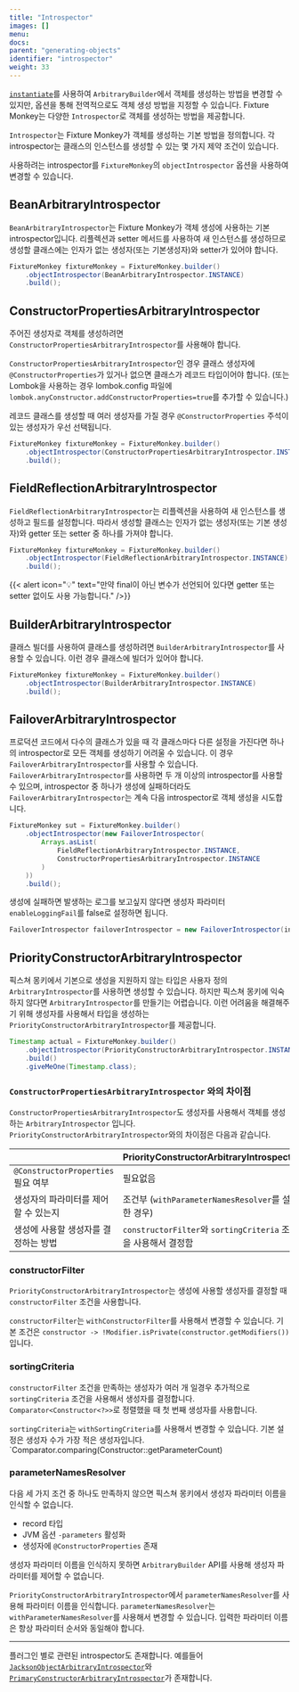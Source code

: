 ```yaml
---
title: "Introspector"
images: []
menu:
docs:
parent: "generating-objects"
identifier: "introspector"
weight: 33
---
```


[`instantiate`](../instantiate-methods)를 사용하여 `ArbitraryBuilder`에서 객체를 생성하는 방법을 변경할 수 있지만, 옵션을 통해 전역적으로도 객체 생성 방법을 지정할 수 있습니다.
Fixture Monkey는 다양한 `Introspector`로 객체를 생성하는 방법을 제공합니다.

`Introspector`는 Fixture Monkey가 객체를 생성하는 기본 방법을 정의합니다.
각 introspector는 클래스의 인스턴스를 생성할 수 있는 몇 가지 제약 조건이 있습니다.

사용하려는 introspector를 `FixtureMonkey`의 `objectIntrospector` 옵션을 사용하여 변경할 수 있습니다.

## BeanArbitraryIntrospector
`BeanArbitraryIntrospector`는 Fixture Monkey가 객체 생성에 사용하는 기본 introspector입니다.
리플렉션과 setter 메서드를 사용하여 새 인스턴스를 생성하므로 생성할 클래스에는 인자가 없는 생성자(또는 기본생성자)와 setter가 있어야 합니다.

```java
FixtureMonkey fixtureMonkey = FixtureMonkey.builder()
    .objectIntrospector(BeanArbitraryIntrospector.INSTANCE)
    .build();
```

## ConstructorPropertiesArbitraryIntrospector
주어진 생성자로 객체를 생성하려면 `ConstructorPropertiesArbitraryIntrospector`를 사용해야 합니다.

`ConstructorPropertiesArbitraryIntrospector`인 경우 클래스 생성자에 `@ConstructorProperties`가 있거나 없으면 클래스가 레코드 타입이어야 합니다.
(또는 Lombok을 사용하는 경우 lombok.config 파일에 `lombok.anyConstructor.addConstructorProperties=true`를 추가할 수 있습니다.)

레코드 클래스를 생성할 때 여러 생성자를 가질 경우 `@ConstructorProperties` 주석이 있는 생성자가 우선 선택됩니다.

```java
FixtureMonkey fixtureMonkey = FixtureMonkey.builder()
    .objectIntrospector(ConstructorPropertiesArbitraryIntrospector.INSTANCE)
    .build();
```

## FieldReflectionArbitraryIntrospector
`FieldReflectionArbitraryIntrospector`는 리플렉션을 사용하여 새 인스턴스를 생성하고 필드를 설정합니다.
따라서 생성할 클래스는 인자가 없는 생성자(또는 기본 생성자)와 getter 또는 setter 중 하나를 가져야 합니다.

```java
FixtureMonkey fixtureMonkey = FixtureMonkey.builder()
    .objectIntrospector(FieldReflectionArbitraryIntrospector.INSTANCE)
    .build();
```

{{< alert icon="💡" text="만약 final이 아닌 변수가 선언되어 있다면 getter 또는 setter 없이도 사용 가능합니다." />}}

## BuilderArbitraryIntrospector
클래스 빌더를 사용하여 클래스를 생성하려면 `BuilderArbitraryIntrospector`를 사용할 수 있습니다.
이런 경우 클래스에 빌더가 있어야 합니다.

```java
FixtureMonkey fixtureMonkey = FixtureMonkey.builder()
    .objectIntrospector(BuilderArbitraryIntrospector.INSTANCE)
    .build();
```

## FailoverArbitraryIntrospector
프로덕션 코드에서 다수의 클래스가 있을 때 각 클래스마다 다른 설정을 가진다면 하나의 introspector로 모든 객체를 생성하기 어려울 수 있습니다.
이 경우 `FailoverArbitraryIntrospector`를 사용할 수 있습니다.
`FailoverArbitraryIntrospector`를 사용하면 두 개 이상의 introspector를 사용할 수 있으며, introspector 중 하나가 생성에 실패하더라도 `FailoverArbitraryIntrospector`는 계속 다음 introspector로 객체 생성을 시도합니다.

```java
FixtureMonkey sut = FixtureMonkey.builder()
    .objectIntrospector(new FailoverIntrospector(
        Arrays.asList(
            FieldReflectionArbitraryIntrospector.INSTANCE,
            ConstructorPropertiesArbitraryIntrospector.INSTANCE
        )
    ))
    .build();
```

생성에 실패하면 발생하는 로그를 보고싶지 않다면 생성자 파라미터 `enableLoggingFail`를 false로 설정하면 됩니다.

```java
FailoverIntrospector failoverIntrospector = new FailoverIntrospector(introspectors, false);
```

## PriorityConstructorArbitraryIntrospector
픽스쳐 몽키에서 기본으로 생성을 지원하지 않는 타입은 사용자 정의 `ArbitraryIntrospector`를 사용하면 생성할 수 있습니다. 
하지만 픽스쳐 몽키에 익숙하지 않다면 `ArbitraryIntrospector`를 만들기는 어렵습니다. 
이런 어려움을 해결해주기 위해 생성자를 사용해서 타입을 생성하는 `PriorityConstructorArbitraryIntrospector`를 제공합니다.

```java
Timestamp actual = FixtureMonkey.builder()
    .objectIntrospector(PriorityConstructorArbitraryIntrospector.INSTANCE)
    .build()
    .giveMeOne(Timestamp.class);
```

### `ConstructorPropertiesArbitraryIntrospector` 와의 차이점
`ConstructorPropertiesArbitraryIntrospector`도 생성자를 사용해서 객체를 생성하는 `ArbitraryIntrospector` 입니다.
`PriorityConstructorArbitraryIntrospector`와의 차이점은 다음과 같습니다.

|                                | PriorityConstructorArbitraryIntrospector             | ConstructorPropertiesArbitraryIntrospector |
|--------------------------------|------------------------------------------------------|--------------------------------------------|
| `@ConstructorProperties` 필요 여부 | 필요없음                                                 | 필요함                                        |
| 생성자의 파라미터를 제어할 수 있는지           | 조건부 (`withParameterNamesResolver`를 설정한 경우)           | 가능함                                        |
| 생성에 사용할 생성자를 결정하는 방법           | `constructorFilter`와  `sortingCriteria` 조건을 사용해서 결정함 | `@ConstructorProperties`가 있는 첫 번째 생성자      |

### constructorFilter
`PriorityConstructorArbitraryIntrospector`는 생성에 사용할 생성자를 결정할 때 `constructorFilter` 조건을 사용합니다.

`constructorFilter`는 `withConstructorFilter`를 사용해서 변경할 수 있습니다.
기본 조건은 `constructor -> !Modifier.isPrivate(constructor.getModifiers())`입니다.

### sortingCriteria
`constructorFilter` 조건을 만족하는 생성자가 여러 개 일경우 추가적으로 `sortingCriteria` 조건을 사용해서 생성자를 결정합니다.  
`Comparator<Constructor<?>>`로 정렬했을 때 첫 번째 생성자를 사용합니다.

`sortingCriteria`는 `withSortingCriteria`를 사용해서 변경할 수 있습니다.
기본 설정은 생성자 수가 가장 적은 생성자입니다. `Comparator.comparing(Constructor::getParameterCount)

### parameterNamesResolver
다음 세 가지 조건 중 하나도 만족하지 않으면 픽스쳐 몽키에서 생성자 파라미터 이름을 인식할 수 없습니다.
- record 타입
- JVM 옵션 `-parameters` 활성화
- 생성자에 `@ConstructorProperties` 존재 

생성자 파라미터 이름을 인식하지 못하면 `ArbitraryBuilder` API를 사용해 생성자 파라미터를 제어할 수 없습니다.

`PriorityConstructorArbitraryIntrospector`에서 `parameterNamesResolver`를 사용해 파라미터 이름을 인식합니다.
`parameterNamesResolver`는 `withParameterNamesResolver`를 사용해서 변경할 수 있습니다.
입력한 파라미터 이름은 항상 파라미터 순서와 동일해야 합니다.

----------------

플러그인 별로 관련된 introspector도 존재합니다. 예를들어 [`JacksonObjectArbitraryIntrospector`](../../plugins/jackson-plugin/jackson-object-arbitrary-introspector)와 [`PrimaryConstructorArbitraryIntrospector`](../../plugins/kotlin-plugin/introspectors-for-kotlin)가 존재합니다.
